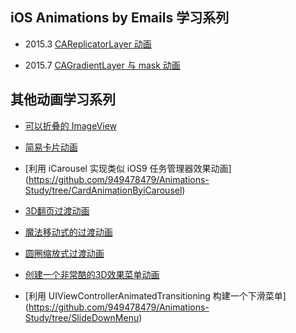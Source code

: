 ## iOS Animations by Emails 学习系列

- 2015.3 [CAReplicatorLayer 动画](https://github.com/949478479/Animations-Study/tree/AnimationsWithCAReplicatorLayer)

- 2015.7 [CAGradientLayer 与 mask 动画](https://github.com/949478479/Animations-Study/tree/ColorIntroduction)

## 其他动画学习系列

- [可以折叠的 ImageView](https://github.com/949478479/Animations-Study/tree/FoldingImageView)

- [简易卡片动画](https://github.com/949478479/Animations-Study/tree/CardAnimation)

- [利用 iCarousel 实现类似 iOS9 任务管理器效果动画]
  (https://github.com/949478479/Animations-Study/tree/CardAnimationByiCarousel)

- [3D翻页过渡动画](https://github.com/949478479/Animations-Study/tree/FlipTransion)

- [魔法移动式的过渡动画](https://github.com/949478479/Animations-Study/tree/MagicMove)

- [圆圈缩放式过渡动画](https://github.com/949478479/Animations-Study/tree/PingTransition)

- [创建一个非常酷的3D效果菜单动画](https://github.com/949478479/Animations-Study/tree/Taasky)

- [利用 UIViewControllerAnimatedTransitioning 构建一个下滑菜单]
  (https://github.com/949478479/Animations-Study/tree/SlideDownMenu)
